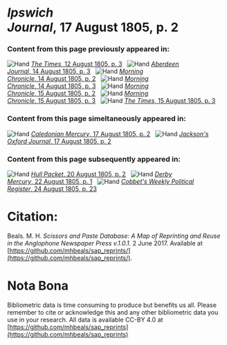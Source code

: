 # *Ipswich Journal*, 17 August 1805, p. 2  
  
### Content from this page previously appeared in:  
![Hand](http://scissorsandpaste.net/wp-content/uploads/2017/06/smallhandpointer.png) [*The Times*, 12 August 1805, p. 3](https://mhbeals.github.io/sap_html/The-Times/The-Times-12-August-1805-p-3)  
![Hand](http://scissorsandpaste.net/wp-content/uploads/2017/06/smallhandpointer.png) [*Aberdeen Journal*, 14 August 1805, p. 3](https://mhbeals.github.io/sap_html/Aberdeen-Journal/Aberdeen-Journal-14-August-1805-p-3)  
![Hand](http://scissorsandpaste.net/wp-content/uploads/2017/06/smallhandpointer.png) [*Morning Chronicle*, 14 August 1805, p. 2](https://mhbeals.github.io/sap_html/Morning-Chronicle/Morning-Chronicle-14-August-1805-p-2)  
![Hand](http://scissorsandpaste.net/wp-content/uploads/2017/06/smallhandpointer.png) [*Morning Chronicle*, 14 August 1805, p. 3](https://mhbeals.github.io/sap_html/Morning-Chronicle/Morning-Chronicle-14-August-1805-p-3)  
![Hand](http://scissorsandpaste.net/wp-content/uploads/2017/06/smallhandpointer.png) [*Morning Chronicle*, 15 August 1805, p. 2](https://mhbeals.github.io/sap_html/Morning-Chronicle/Morning-Chronicle-15-August-1805-p-2)  
![Hand](http://scissorsandpaste.net/wp-content/uploads/2017/06/smallhandpointer.png) [*Morning Chronicle*, 15 August 1805, p. 3](https://mhbeals.github.io/sap_html/Morning-Chronicle/Morning-Chronicle-15-August-1805-p-3)  
![Hand](http://scissorsandpaste.net/wp-content/uploads/2017/06/smallhandpointer.png) [*The Times*, 15 August 1805, p. 3](https://mhbeals.github.io/sap_html/The-Times/The-Times-15-August-1805-p-3)  
  
### Content from this page simeltaneously appeared in:  
![Hand](http://scissorsandpaste.net/wp-content/uploads/2017/06/smallhandpointer.png) [*Caledonian Mercury*, 17 August 1805, p. 2](https://mhbeals.github.io/sap_html/Caledonian-Mercury/Caledonian-Mercury-17-August-1805-p-2)  
![Hand](http://scissorsandpaste.net/wp-content/uploads/2017/06/smallhandpointer.png) [*Jackson's Oxford Journal*, 17 August 1805, p. 2](https://mhbeals.github.io/sap_html/Jackson's-Oxford-Journal/Jackson's-Oxford-Journal-17-August-1805-p-2)  
  
### Content from this page subsequently appeared in:  
![Hand](http://scissorsandpaste.net/wp-content/uploads/2017/06/smallhandpointer.png) [*Hull Packet*, 20 August 1805, p. 2](https://mhbeals.github.io/sap_html/Hull-Packet/Hull-Packet-20-August-1805-p-2)  
![Hand](http://scissorsandpaste.net/wp-content/uploads/2017/06/smallhandpointer.png) [*Derby Mercury*, 22 August 1805, p. 1](https://mhbeals.github.io/sap_html/Derby-Mercury/Derby-Mercury-22-August-1805-p-1)  
![Hand](http://scissorsandpaste.net/wp-content/uploads/2017/06/smallhandpointer.png) [*Cobbet's Weekly Political Register*, 24 August 1805, p. 23](https://mhbeals.github.io/sap_html/Cobbet's-Weekly-Political-Register/Cobbet's-Weekly-Political-Register-24-August-1805-p-23)  


# Citation: 

Beals. M. H. *Scissors and Paste Database: A Map of Reprinting and Reuse in the Anglophone Newspaper Press v.1.0.1.* 2 June 2017. Available at [https://github.com/mhbeals/sap_reprints/](https://github.com/mhbeals/sap_reprints/). 

# Nota Bona

Bibliometric data is time consuming to produce but benefits us all. Please remember to cite or acknowledge this and any other bibliometric data you use in your research. All data is available CC-BY 4.0 at [https://github.com/mhbeals/sap_reprints](https://github.com/mhbeals/sap_reprints)